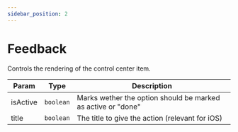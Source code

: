 ```yaml
---
sidebar_position: 2
---
```


# Feedback

Controls the rendering of the control center item.

| Param          | Type                        | Description  |
| -------------- | --------------------------- | ------------ |
| isActive       | `boolean`                    | Marks wether the option should be marked as active or "done" |
| title          | `boolean`                    | The title to give the action (relevant for iOS) |
